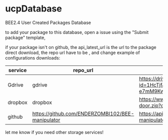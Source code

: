 # ucpDatabase
BEE2.4 User Created Packages Database


to add your package to this database, open a issue using the "Submit package" template,  
  
  
if your package isn't on github, the api_latest_url is the url to the package direct download, the repo url have to be , and change 
example of configurations downloads:

service|                 repo_url                |    api_latest_url
-------|-----------------------------------------|----------------------------------------------------------------
Gdrive |                 gdrive                  |https://drive.google.com/uc?id=1HcTjfJR8dMMi1T1666mKURFX-e7mM9Kw&authuser=0&export=download
dropbox|                 dropbox                 |https://www.dropbox.com/s/cv74mxkvxzobig8/vertical-door.zip?dl=0
github | https://github.com/ENDERZOMBI102/BEE-manipulator|https://api.github.com/repos/ENDERZOMBI102/BEE-manipulator/releases/latest


let me know if you need other storage services!
